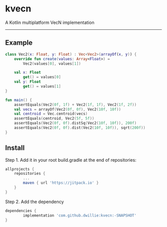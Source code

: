 # kvecn
A Kotlin multiplatform VecN implementation

--------------------------

## Example

```kotlin
class Vec2(x: Float, y: Float) : Vec<Vec2>(arrayOf(x, y)) {
    override fun create(values: Array<Float>) =
        Vec2(values[0], values[1])

    val x: Float
        get() = values[0]
    val y: Float
        get() = values[1]
}

fun main() {
    assertEquals(Vec2(0f, 1f) + Vec2(1f, 1f), Vec2(1f, 2f))
    val vecs = arrayOf(Vec2(0f, 0f), Vec2(10f, 10f))
    val centroid = Vec.centroid(vecs)
    assertEquals(centroid, Vec2(5f, 5f))
    assertEquals(Vec2(0f, 0f).distSq(Vec2(10f, 10f)), 200f)
    assertEquals(Vec2(0f, 0f).dist(Vec2(10f, 10f)), sqrt(200f))
}
```

## Install


Step 1. Add it in your root build.gradle at the end of repositories:

```gradle
allprojects {
    repositories {
        ...
        maven { url 'https://jitpack.io' }
    }
}
```

Step 2. Add the dependency

```gradle
dependencies {
        implementation 'com.github.dwillie:kvecn:-SNAPSHOT'
}
```

